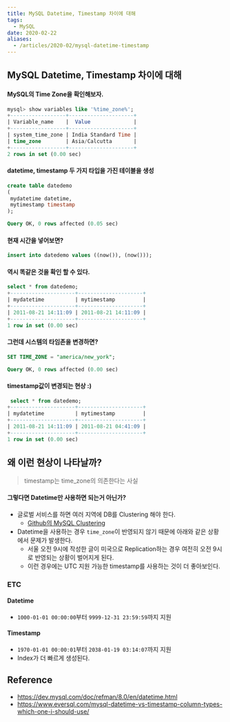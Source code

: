 ```yaml
---
title: MySQL Datetime, Timestamp 차이에 대해
tags:
  - MySQL
date: 2020-02-22
aliases: 
  - /articles/2020-02/mysql-datetime-timestamp
---
```


## MySQL Datetime, Timestamp 차이에 대해
#### MySQL의 Time Zone을 확인해보자.
```sql
mysql> show variables like '%time_zone%';
+------------------+---------------------+
| Variable_name    |  Value              |
+------------------+---------------------+
| system_time_zone | India Standard Time |
| time_zone        | Asia/Calcutta       |
+------------------+---------------------+
2 rows in set (0.00 sec)
```
#### datetime, timestamp 두 가지 타입을 가진 테이블을 생성
```sql
create table datedemo
(
 mydatetime datetime,
 mytimestamp timestamp
);

Query OK, 0 rows affected (0.05 sec)
```

#### 현재 시간을 넣어보면?
```sql
insert into datedemo values ((now()), (now()));
```

#### 역시 똑같은 것을 확인 할 수 있다.
```sql
select * from datedemo;
+---------------------+---------------------+
| mydatetime          | mytimestamp         |
+---------------------+---------------------+
| 2011-08-21 14:11:09 | 2011-08-21 14:11:09 |
+---------------------+---------------------+
1 row in set (0.00 sec)
```

#### 그런데 시스템의 타임존을 변경하면?
```sql
SET TIME_ZONE = "america/new_york";

Query OK, 0 rows affected (0.00 sec)
```

#### timestamp값이 변경되는 현상 :)
```sql
 select * from datedemo;
+---------------------+---------------------+
| mydatetime          | mytimestamp         |
+---------------------+---------------------+
| 2011-08-21 14:11:09 | 2011-08-21 04:41:09 |
+---------------------+---------------------+
1 row in set (0.00 sec)
```


## 왜 이런 현상이 나타날까?
> timestamp는 time_zone의 의존한다는 사실

#### 그렇다면 Datetime만 사용하면 되는거 아닌가?
- 글로벌 서비스를 하면 여러 지역에 DB를 Clustering 해야 한다.
    - [Github의 MySQL Clustering](https://github.blog/2018-10-30-oct21-post-incident-analysis/)
- Datetime을 사용하는 경우 `time_zone`이 반영되지 않기 때문에 아래와 같은 상황에서 문제가 발생한다.
    - 서울 오전 9시에 작성한 글이 미국으로 Replication하는 경우 여전히 오전 9시로 반영되는 상황이 벌어지게 된다.
    - 이런 경우에는 UTC 지원 가능한 timestamp를 사용하는 것이 더 좋아보인다.

### ETC
#### Datetime
- `1000-01-01 00:00:00`부터 `9999-12-31 23:59:59`까지 지원

#### Timestamp
- `1970-01-01 00:00:01`부터 `2038-01-19 03:14:07`까지 지원
- Index가 더 빠르게 생성된다.



## Reference
- <https://dev.mysql.com/doc/refman/8.0/en/datetime.html>
- <https://www.eversql.com/mysql-datetime-vs-timestamp-column-types-which-one-i-should-use/>
